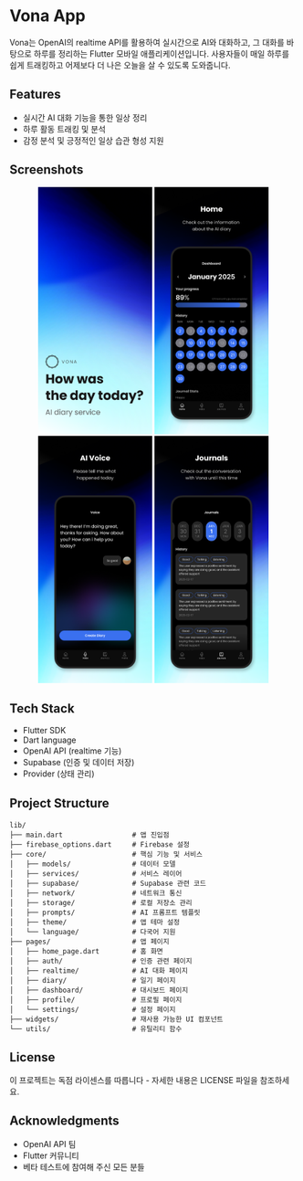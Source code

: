 # Vona App

Vona는 OpenAI의 realtime API를 활용하여 실시간으로 AI와 대화하고, 그 대화를 바탕으로 하루를 정리하는 Flutter 모바일 애플리케이션입니다. 사용자들이 매일 하루를 쉽게 트래킹하고 어제보다 더 나은 오늘을 살 수 있도록 도와줍니다.

## Features

- 실시간 AI 대화 기능을 통한 일상 정리
- 하루 활동 트래킹 및 분석
  <!-- - 개인화된 목표 설정 및 달성 현황 확인 -->
  <!-- - 일별/주별/월별 리포트 생성 -->
- 감정 분석 및 긍정적인 일상 습관 형성 지원

## Screenshots

<div align="center">
  <img src="assets/screenshots/init.png" alt="AI 대화 화면" width="200"/>
  <img src="assets/screenshots/home.png" alt="일일 요약 화면" width="200"/>
  <img src="assets/screenshots/ai_voice.png" alt="목표 추적 화면" width="200"/>
  <img src="assets/screenshots/journals.png" alt="분석 화면" width="200"/>
</div>

## Tech Stack

- Flutter SDK
- Dart language
- OpenAI API (realtime 기능)
- Supabase (인증 및 데이터 저장)
- Provider (상태 관리)
<!-- - Hive (로컬 데이터 저장) -->

## Project Structure

```
lib/
├── main.dart                 # 앱 진입점
├── firebase_options.dart     # Firebase 설정
├── core/                     # 핵심 기능 및 서비스
│   ├── models/               # 데이터 모델
│   ├── services/             # 서비스 레이어
│   ├── supabase/             # Supabase 관련 코드
│   ├── network/              # 네트워크 통신
│   ├── storage/              # 로컬 저장소 관리
│   ├── prompts/              # AI 프롬프트 템플릿
│   ├── theme/                # 앱 테마 설정
│   └── language/             # 다국어 지원
├── pages/                    # 앱 페이지
│   ├── home_page.dart        # 홈 화면
│   ├── auth/                 # 인증 관련 페이지
│   ├── realtime/             # AI 대화 페이지
│   ├── diary/                # 일기 페이지
│   ├── dashboard/            # 대시보드 페이지
│   ├── profile/              # 프로필 페이지
│   └── settings/             # 설정 페이지
├── widgets/                  # 재사용 가능한 UI 컴포넌트
└── utils/                    # 유틸리티 함수
```

## License

이 프로젝트는 독점 라이센스를 따릅니다 - 자세한 내용은 LICENSE 파일을 참조하세요.

## Acknowledgments

- OpenAI API 팀
- Flutter 커뮤니티
- 베타 테스트에 참여해 주신 모든 분들
